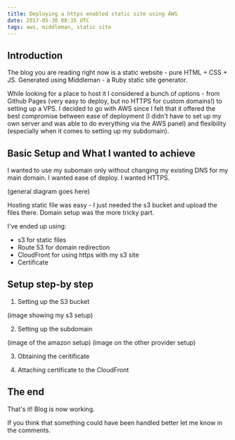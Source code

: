 ```yaml
---
title: Deploying a https enabled static site using AWS
date: 2017-05-30 08:35 UTC
tags: aws, middleman, static site
---
```


## Introduction

The blog you are reading right now is a static website - pure HTML + CSS + JS. Generated using Middleman - a Ruby static site generator.

While looking for a place to host it I considered a bunch of options - from Github Pages (very easy to deploy, but no HTTPS for custom domains!) to setting up a VPS. I decided to go with AWS since I felt that it offered the best compromise between ease of deployment (I didn't have to set up my own server and was able to do everything via the AWS panel) and flexibility (especially when it comes to setting up my subdomain).

## Basic Setup and What I wanted to achieve
I wanted to use my subomain only without changing my existing DNS for my main domain.
I wanted ease of deploy.
I wanted HTTPS.

(general diagram goes here)

Hosting static file was easy - I just needed the s3 bucket and upload the files there.
Domain setup was the more tricky part.

I've ended up using:
- s3 for static files
- Route 53 for domain redirection
- CloudFront for using https with my s3 site
- Certificate

## Setup step-by step

1. Setting up the S3 bucket

(image showing my s3 setup)

2. Setting up the subdomain

(image of the amazon setup)
(image on the other provider setup)

3. Obtaining the ceritificate

4. Attaching certificate to the CloudFront

## The end
That's it! Blog is now working.

If you think that something could have been handled better let me know in the comments.
